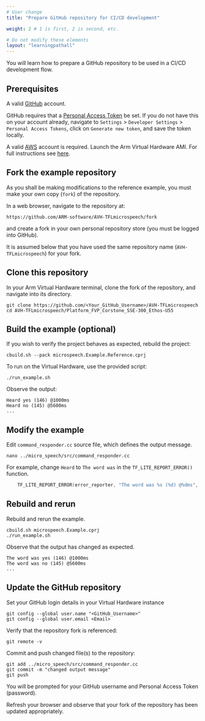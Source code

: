 ```yaml
---
# User change
title: "Prepare GitHub repository for CI/CD development"

weight: 2 # 1 is first, 2 is second, etc.

# Do not modify these elements
layout: "learningpathall"
---
```

You will learn how to prepare a GitHub repository to be used in a CI/CD development flow.

## Prerequisites

A valid [GitHub](https://github.com) account.

GitHub requires that a [Personal Access Token](https://docs.github.com/en/authentication/keeping-your-account-and-data-secure/creating-a-personal-access-token) be set. If you do not have this on your account already, navigate to `Settings` > `Developer Settings` > `Personal Access Tokens`, click on `Generate new token`, and save the token locally.

A valid [AWS](https://aws.amazon.com/) account is required. Launch the Arm Virtual Hardware AMI. For full instructions see [here](/install-guides/avh#corstone).

## Fork the example repository

As you shall be making modifications to the reference example, you must make your own copy (`fork`) of the repository.

In a web browser, navigate to the repository at:
```console
https://github.com/ARM-software/AVH-TFLmicrospeech/fork
```
and create a fork in your own personal repository store (you must be logged into GitHub).

It is assumed below that you have used the same repository name (`AVH-TFLmicrospeech`) for your fork.

## Clone this repository

In your Arm Virtual Hardware terminal, clone the fork of the repository, and navigate into its directory.
```console
git clone https://github.com/<Your_GitHub_Username>/AVH-TFLmicrospeech
cd AVH-TFLmicrospeech/Platform_FVP_Corstone_SSE-300_Ethos-U55
```
## Build the example (optional)

If you wish to verify the project behaves as expected, rebuild the project:
```console
cbuild.sh --pack microspeech.Example.Reference.cprj
```
To run on the Virtual Hardware, use the provided script:
```console
./run_example.sh
```
Observe the output:
```output
Heard yes (146) @1000ms
Heard no (145) @5600ms
...
```
## Modify the example

Edit `command_responder.cc` source file, which defines the output message.
```console
nano ../micro_speech/src/command_responder.cc
```
For example, change `Heard` to `The word was` in the `TF_LITE_REPORT_ERROR()` function.
```C
    TF_LITE_REPORT_ERROR(error_reporter, "The word was %s (%d) @%dms", found_command, score, current_time);
```
## Rebuild and rerun
Rebuild and rerun the example.
```console
cbuild.sh microspeech.Example.cprj
./run_example.sh
```
Observe that the output has changed as expected.
```output
The word was yes (146) @1000ms
The word was no (145) @5600ms
...
```
## Update the GitHub repository

Set your GitHub login details in your Virtual Hardware instance
```console
git config --global user.name "<GitHub_Username>"
git config --global user.email <Email>
```
Verify that the repository fork is referenced:
```console
git remote -v
```
Commit and push changed file(s) to the repository:
```console
git add ../micro_speech/src/command_responder.cc
git commit -m "changed output message"
git push
```
You will be prompted for your GitHub username and Personal Access Token (password).

Refresh your browser and observe that your fork of the repository has been updated appropriately.
